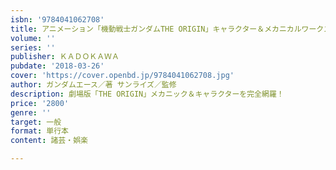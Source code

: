 ```yaml
---
isbn: '9784041062708'
title: アニメーション「機動戦士ガンダムTHE ORIGIN」キャラクター＆メカニカルワークス　上巻
volume: ''
series: ''
publisher: ＫＡＤＯＫＡＷＡ
pubdate: '2018-03-26'
cover: 'https://cover.openbd.jp/9784041062708.jpg'
author: ガンダムエース／著 サンライズ／監修
description: 劇場版「THE ORIGIN」メカニック＆キャラクターを完全網羅！
price: '2800'
genre: ''
target: 一般
format: 単行本
content: 諸芸・娯楽

---
```

